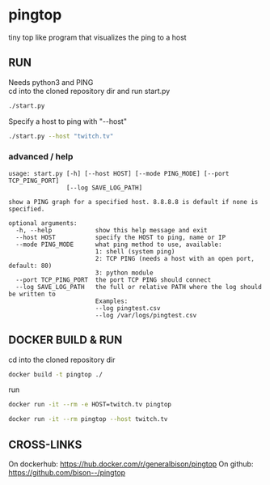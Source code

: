 # pingtop
tiny top like program that visualizes the ping to a host

## RUN

Needs python3 and PING  
cd into the cloned repository dir and run start.py
```bash
./start.py
```

Specify a host to ping with "--host"
```bash
./start.py --host "twitch.tv"
```

### advanced / help

```
usage: start.py [-h] [--host HOST] [--mode PING_MODE] [--port TCP_PING_PORT]
                [--log SAVE_LOG_PATH]

show a PING graph for a specified host. 8.8.8.8 is default if none is specified.

optional arguments:
  -h, --help            show this help message and exit
  --host HOST           specify the HOST to ping, name or IP
  --mode PING_MODE      what ping method to use, available:
                        1: shell (system ping)
                        2: TCP PING (needs a host with an open port, default: 80)
                        3: python module
  --port TCP_PING_PORT  the port TCP PING should connect
  --log SAVE_LOG_PATH   the full or relative PATH where the log should be written to
                        Examples:
                        --log pingtest.csv
                        --log /var/logs/pingtest.csv
```

## DOCKER BUILD & RUN

cd into the cloned repository dir
```bash
docker build -t pingtop ./
```

run
```bash
docker run -it --rm -e HOST=twitch.tv pingtop
```

```bash
docker run -it --rm pingtop --host twitch.tv
```

## CROSS-LINKS

On dockerhub: https://hub.docker.com/r/generalbison/pingtop
On github: https://github.com/bison--/pingtop
